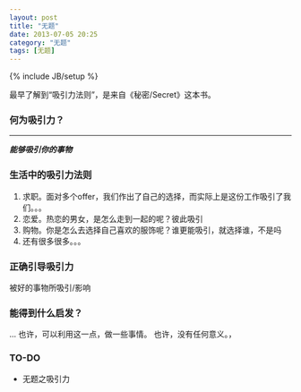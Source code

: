 ```yaml
---
layout: post
title: "无题"
date: 2013-07-05 20:25
category: "无题"
tags: [无题]
---
```


{% include JB/setup %}

最早了解到“吸引力法则”，是来自《秘密/Secret》这本书。

### 何为吸引力？
---
***能够吸引你的事物***


### 生活中的吸引力法则 

1. 求职。面对多个offer，我们作出了自己的选择，而实际上是这份工作吸引了我们。。。
2. 恋爱。热恋的男女，是怎么走到一起的呢？彼此吸引
3. 购物。你是怎么去选择自己喜欢的服饰呢？谁更能吸引，就选择谁，不是吗
4. 还有很多很多。。。

### 正确引导吸引力
被好的事物所吸引/影响

### 能得到什么启发？
...
也许，可以利用这一点，做一些事情。
也许，没有任何意义。，

### TO-DO
+ 无题之吸引力
